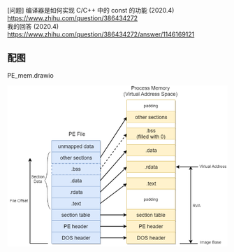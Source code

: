 [问题] 编译器是如何实现 C/C++ 中的 const 的功能 (2020.4)  
<https://www.zhihu.com/question/386434272>  
我的回答 (2020.4)  
<https://www.zhihu.com/question/386434272/answer/1146169121>

## 配图

PE_mem.drawio

![](PE_mem.png)
